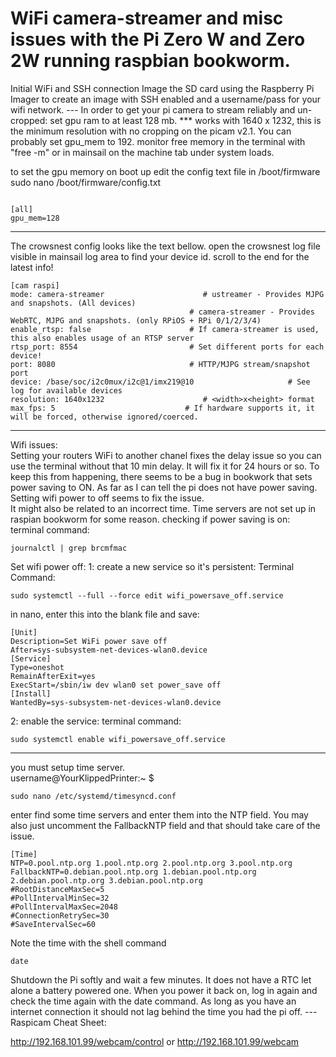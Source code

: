<h1>WiFi camera-streamer and misc issues with the Pi Zero W and Zero 2W running  raspbian bookworm.</h1>
Initial WiFi and SSH connection
Image the SD card using the Raspberry Pi Imager to create an image with SSH enabled and a username/pass for your wifi network.
---
In order to get your pi camera to stream reliably and un-cropped:
set gpu ram to at least 128 mb. *** works with 1640 x 1232, this is the minimum resolution with no cropping on the picam v2.1.  You can probably set gpu_mem to 192.  monitor free memory in the terminal with "free -m"  or in mainsail on the machine tab under system loads.

to set the gpu memory on boot up edit the config text file in /boot/firmware
sudo nano /boot/firmware/config.txt
```

[all]
gpu_mem=128
```

---
The crowsnest config looks like the text bellow. open the crowsnest log file visible in mainsail log area to find your device id. scroll to the end for the latest info!
```
[cam raspi]
mode: camera-streamer                      # ustreamer - Provides MJPG and snapshots. (All devices)
                                        # camera-streamer - Provides WebRTC, MJPG and snapshots. (only RPiOS + RPi 0/1/2/3/4)
enable_rtsp: false                      # If camera-streamer is used, this also enables usage of an RTSP server
rtsp_port: 8554                         # Set different ports for each device!
port: 8080                              # HTTP/MJPG stream/snapshot port
device: /base/soc/i2c0mux/i2c@1/imx219@10                     # See log for available devices
resolution: 1640x1232                      # <width>x<height> format
max_fps: 5                             # If hardware supports it, it will be forced, otherwise ignored/coerced.
```
---
Wifi issues:  
Setting your routers WiFi to another chanel fixes the delay issue so you can use the terminal without that 10 min delay. It will fix it for 24  hours or so.
To keep this from happening, there seems to be a bug in bookwork that sets power saving to ON. As far as I can tell the pi does not have power saving. Setting wifi power to off seems to fix the issue.  
It might also be related to an incorrect time.  Time servers are not set up in raspian bookworm for some reason.
checking if power saving is on:
terminal command:    
```
journalctl | grep brcmfmac
```
Set wifi power off:
1: create a new service so it's persistent:
Terminal Command:
```
sudo systemctl --full --force edit wifi_powersave_off.service
```
in nano, enter this into the blank file and save:
```
[Unit]
Description=Set WiFi power save off
After=sys-subsystem-net-devices-wlan0.device
[Service]
Type=oneshot
RemainAfterExit=yes
ExecStart=/sbin/iw dev wlan0 set power_save off
[Install]
WantedBy=sys-subsystem-net-devices-wlan0.device
```
2: enable the service:
terminal command:
```
sudo systemctl enable wifi_powersave_off.service
```
---
you must setup time server.  
username@YourKlippedPrinter:~ $ 
```
sudo nano /etc/systemd/timesyncd.conf
```
enter find some time servers and enter them into the NTP field.  You may also just uncomment the FallbackNTP field and that should take care of the issue.
```
[Time]
NTP=0.pool.ntp.org 1.pool.ntp.org 2.pool.ntp.org 3.pool.ntp.org
FallbackNTP=0.debian.pool.ntp.org 1.debian.pool.ntp.org 2.debian.pool.ntp.org 3.debian.pool.ntp.org
#RootDistanceMaxSec=5
#PollIntervalMinSec=32
#PollIntervalMaxSec=2048
#ConnectionRetrySec=30
#SaveIntervalSec=60
```
Note the time with the shell command

```
date
```
</h1>
Shutdown the Pi softly and wait a few minutes. It does not have a RTC let alone a battery powered one. When you power it back on, log in again and check the time again with the date command. As long as you have an internet connection it should not lag behind the time you had the pi off.
---
Raspicam Cheat Sheet:

http://192.168.101.99/webcam/control
or
http://192.168.101.99/webcam